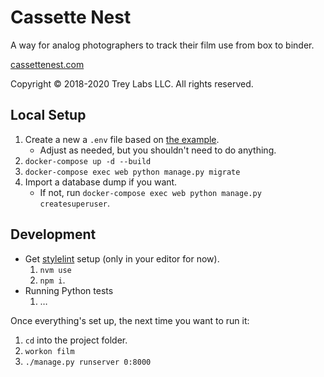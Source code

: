 # Cassette Nest

A way for analog photographers to track their film use from box to binder.

[cassettenest.com](http://cassettenest.com)

Copyright &copy; 2018-2020 Trey Labs LLC. All rights reserved.

## Local Setup

1. Create a new a `.env` file based on [the example](example-local.env).
    - Adjust as needed, but you shouldn't need to do anything.
2. `docker-compose up -d --build`
3. `docker-compose exec web python manage.py migrate`
4. Import a database dump if you want.
    - If not, run `docker-compose exec web python manage.py createsuperuser`.

## Development

- Get [stylelint](https://stylelint.io/) setup (only in your editor for now).
    1. `nvm use`
    2. `npm i`.
- Running Python tests
    1. …

Once everything's set up, the next time you want to run it:

1. `cd` into the project folder.
2. `workon film`
3. `./manage.py runserver 0:8000`
